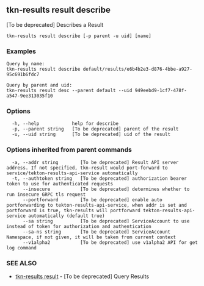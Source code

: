 ## tkn-results result describe

[To be deprecated] Describes a Result

```
tkn-results result describe [-p parent -u uid] [name]
```

### Examples

```
Query by name:
tkn-results result describe default/results/e6b4b2e3-d876-4bbe-a927-95c691b6fdc7

Query by parent and uid:
tkn-results result desc --parent default --uid 949eebd9-1cf7-478f-a547-9ee313035f10

```

### Options

```
  -h, --help            help for describe
  -p, --parent string   [To be deprecated] parent of the result
  -u, --uid string      [To be deprecated] uid of the result
```

### Options inherited from parent commands

```
  -a, --addr string        [To be deprecated] Result API server address. If not specified, tkn-result would port-forward to service/tekton-results-api-service automatically
  -t, --authtoken string   [To be deprecated] authorization bearer token to use for authenticated requests
      --insecure           [To be deprecated] determines whether to run insecure GRPC tls request
      --portforward        [To be deprecated] enable auto portforwarding to tekton-results-api-service, when addr is set and portforward is true, tkn-results will portforward tekton-results-api-service automatically (default true)
      --sa string          [To be deprecated] ServiceAccount to use instead of token for authorization and authentication
      --sa-ns string       [To be deprecated] ServiceAccount Namespace, if not given, it will be taken from current context
      --v1alpha2           [To be deprecated] use v1alpha2 API for get log command
```

### SEE ALSO

* [tkn-results result](tkn-results_result.md)	 - [To be deprecated] Query Results

